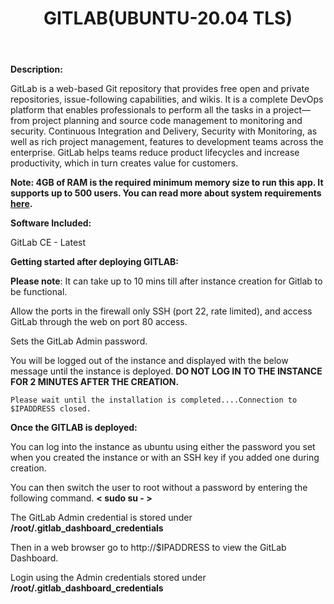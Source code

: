 ﻿---
title: GITLAB(UBUNTU-20.04 TLS)
sidebar_label: GITLAB
---

**Description:**

GitLab is a web-based Git repository that provides free open and private repositories, issue-following capabilities, and wikis. It is a complete DevOps platform that enables professionals to perform all the tasks in a project—from project planning and source code management to monitoring and security.
Continuous Integration and Delivery, Security with Monitoring, as well as rich project management, features to development teams across the enterprise. 
GitLab helps teams reduce product lifecycles and increase productivity, 
which in turn creates value for customers. 

**Note: 4GB of RAM is the required minimum memory size to run this app. It supports up to 500 users. You can read more about system requirements  [here](https://docs.gitlab.com/ee/install/requirements.html#hardware-requirements).**

**Software Included:**


GitLab CE - Latest

**Getting started after deploying GITLAB:**

**Please note**: It can take up to 10 mins till after instance creation for Gitlab to be functional.

Allow the ports in the firewall only SSH (port 22, rate limited), and access GitLab through the web on port 80 access.

Sets the GitLab Admin password.

You will be logged out of the instance and displayed with the below message until the instance is deployed.  **DO NOT LOG IN TO THE INSTANCE FOR 2 MINUTES AFTER THE CREATION.**

```
Please wait until the installation is completed....Connection to $IPADDRESS closed.
```

**Once the GITLAB is deployed:**

You can log into the instance as ubuntu using either the password you set when you created the instance or with an SSH key if you added one during creation.

You can then switch the user to root without a password by entering the following command.  **< sudo su - >**

The GitLab Admin credential is stored under **/root/.gitlab_dashboard_credentials**

Then in a web browser go to http://$IPADDRESS to view the GitLab Dashboard.

Login using the Admin credentials stored under **/root/.gitlab_dashboard_credentials**
